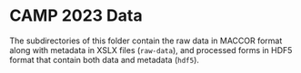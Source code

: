 # CAMP 2023 Data

The subdirectories of this folder contain the raw data in MACCOR format
along with metadata in XSLX files (`raw-data`),
and processed forms in HDF5 format that contain both data and metadata (`hdf5`).
